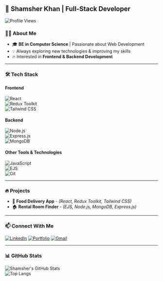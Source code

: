 ## 🚀 Shamsher Khan | Full-Stack Developer  

![Profile Views](https://komarev.com/ghpvc/?username=Shamsher-Khan&color=blue)

### 👨‍💻 About Me  
- 🎓 **BE in Computer Science** | Passionate about Web Development  
- 💡 Always exploring new technologies & improving my skills  
- 🔥 Interested in **Frontend & Backend Development**  

---  

### 🛠 Tech Stack  

#### **Frontend**  
![React](https://img.shields.io/badge/React-61DAFB?style=for-the-badge&logo=react&logoColor=white)  
![Redux Toolkit](https://img.shields.io/badge/Redux_Toolkit-764ABC?style=for-the-badge&logo=redux&logoColor=white)  
![Tailwind CSS](https://img.shields.io/badge/Tailwind_CSS-38B2AC?style=for-the-badge&logo=tailwind-css&logoColor=white)  

#### **Backend**  
![Node.js](https://img.shields.io/badge/Node.js-43853D?style=for-the-badge&logo=node.js&logoColor=white)  
![Express.js](https://img.shields.io/badge/Express.js-000000?style=for-the-badge&logo=express&logoColor=white)  
![MongoDB](https://img.shields.io/badge/MongoDB-4EA94B?style=for-the-badge&logo=mongodb&logoColor=white)  

#### **Other Tools & Technologies**  
![JavaScript](https://img.shields.io/badge/JavaScript-F7DF1E?style=for-the-badge&logo=javascript&logoColor=black)  
![EJS](https://img.shields.io/badge/EJS-8A2BE2?style=for-the-badge&logoColor=white)  
![Git](https://img.shields.io/badge/Git-F05032?style=for-the-badge&logo=git&logoColor=white)  

---  

### 🔥 Projects  
- 🛵 **Food Delivery App** - *(React, Redux Toolkit, Tailwind CSS)*  
- 🏠 **Rental Room Finder** - *(EJS, Node.js, MongoDB, Express.js)*  

---  

### 📫 Connect With Me  
[![LinkedIn](https://img.shields.io/badge/LinkedIn-0A66C2?style=for-the-badge&logo=linkedin&logoColor=white)](https://www.linkedin.com/in/shamsher-khan-883107301 ) 
[![Portfolio](https://img.shields.io/badge/Portfolio-000000?style=for-the-badge&logo=github&logoColor=white)](https://shamsherkhan7549.github.io/Portfolio/ )
[![Gmail](https://img.shields.io/badge/Gmail-D14836?style=for-the-badge&logo=gmail&logoColor=white)](mailto:shamsher.khan7515@gmail.com)  

---  

### 📊 GitHub Stats  
![Shamsher's GitHub Stats](https://github-readme-stats.vercel.app/api?username=https://github.com/Shamsherkhan7549&show_icons=true&theme=radical)  
![Top Langs](https://github-readme-stats.vercel.app/api/top-langs/?username=[Shamsher-Khan](https://github.com/Shamsherkhan7549)&layout=compact&theme=radical)  


